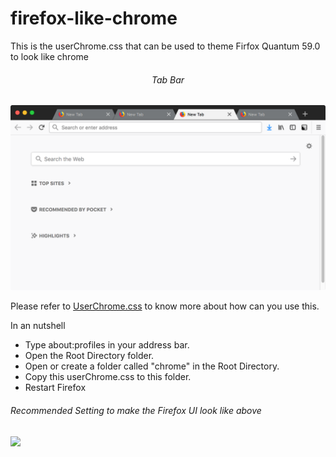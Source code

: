# firefox-like-chrome
This is the userChrome.css that can be used to theme Firfox Quantum 59.0 to look like chrome


<h6 align='center'>Tab Bar</h6>

![Tab bar](./screenshots/firefox-like-chrome-tabs.png)

Please refer to [UserChrome.css](http://kb.mozillazine.org/index.php?title=UserChrome.css&printable=yes) to know more about how can you use this.

In an nutshell
- Type about:profiles in your address bar.
- Open the Root Directory folder.
- Open or create a folder called "chrome" in the Root Directory.
- Copy this userChrome.css to this folder.
- Restart Firefox


###### Recommended Setting to make the Firefox UI look like above
<img src="https://raw.githubusercontent.com/pratyushtewari/firefox-like-chrome/master/screenshots/RecommendedSettings.png" width="500" height="auto">
